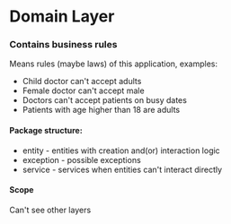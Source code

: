 # Domain Layer

### Contains business rules

Means rules (maybe laws) of this application, examples:
* Child doctor can't accept adults
* Female doctor can't accept male
* Doctors can't accept patients on busy dates
* Patients with age higher than 18 are adults 

#### Package structure:

* entity - entities with creation and(or) interaction logic
* exception - possible exceptions
* service - services when entities can't interact directly

#### Scope
Can't see other layers